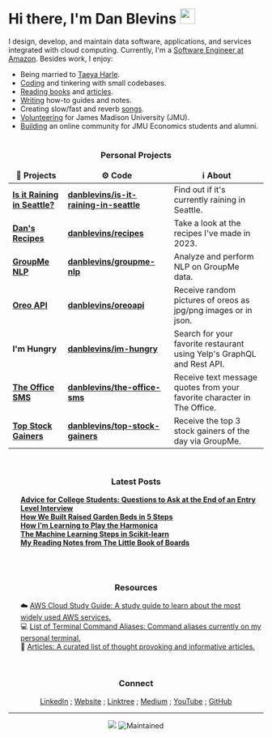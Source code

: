 <h1>Hi there, I'm Dan Blevins <img src="https://media.giphy.com/media/hvRJCLFzcasrR4ia7z/giphy.gif" width="30"/></h1>

<p>I design, develop, and maintain data software, applications, and services integrated with cloud computing. Currently, I'm a <a href="https://www.linkedin.com/in/dan-blevins/" target="_blank">Software Engineer at Amazon</a>. Besides work, I enjoy:</p>
<ul>
    <li>Being married to <a href="https://theharlegroup.com/" target="_blank">Taeya Harle</a>.</li>
    <li><a href="https://github.com/danblevins/" target="_blank">Coding</a> and tinkering with small codebases.</li>
    <li><a href="https://www.goodreads.com/review/list/73231520-dan?ref=nav_mybooks&shelf=read&view=covers" target="_blank">Reading books</a> and <a href="https://github.com/danblevins/articles/blob/main/README.md" target="_blank">articles</a>.</li>
    <li><a href="https://danblevins.medium.com/" target="_blank">Writing</a> how-to guides and notes.</li>
    <li>Creating slow/fast and reverb <a href="https://www.youtube.com/@danblevins" target="_blank">songs</a>.</li>
    <li><a href="https://www.alumni.jmu.edu/s/1591/18/interior.aspx?sid=1591&gid=3&pgid=5029" target="_blank">Volunteering</a> for James Madison University (JMU).</li>
    <li><a href="https://www.linkedin.com/groups/8402100/" target="_blank">Building</a> an online community for JMU Economics students and alumni.</li>
</ul>

<h1></h1>

<h3 align="center">Personal Projects</h3>
<table>
  <thead align="center">
    <tr border: none;>
      <td><b>🎁 Projects</b></td>
      <td><b>⚙️ Code</b></td>
      <td><b>ℹ️ About</b></td>
    </tr>
  </thead>
  <tbody>
    <tr>
      <td><a href="https://isitraininginseattle.surge.sh/"><b>Is it Raining in Seattle?</b></a></td>
      <td><a href="https://github.com/danblevins/is-it-raining-in-seattle"><b>danblevins/is-it-raining-in-seattle</b></a></td>
      <td>Find out if it's currently raining in Seattle.</td>
    </tr>
    <tr>
      <td><a href="https://dan-recipes.surge.sh/"><b>Dan's Recipes</b></a></td>
      <td><a href="https://github.com/danblevins/recipes"><b>danblevins/recipes</b></a></td>
      <td>Take a look at the recipes I've made in 2023.</td>
    </tr>
    <tr>
      <td><a href="https://groupme-nlp.surge.sh/"><b>GroupMe NLP</b></a></td>
      <td><a href="https://github.com/danblevins/groupme-nlp"><b>danblevins/groupme-nlp</b></a></td>
      <td>Analyze and perform NLP on GroupMe data.</td>
    </tr>
    <tr>
      <td><a href="https://oreo-api.surge.sh/"><b>Oreo API</b></td>
      <td><a href="https://github.com/danblevins/oreoapi"><b>danblevins/oreoapi</b></a></td>
      <td>Receive random pictures of oreos as jpg/png images or in json.</td>
    </tr>
    <tr>
      <td><b>I'm Hungry</b></td>
      <td><a href="https://github.com/danblevins/im-hungry"><b>danblevins/im-hungry</b></a></td>
      <td>Search for your favorite restaurant using Yelp's GraphQL and Rest API.</td>
    </tr>
    <tr>
      <td><a href="https://the-office-sms.surge.sh/"><b>The Office SMS</b></a></td>
      <td><a href="https://github.com/danblevins/the-office-sms"><b>danblevins/the-office-sms</b></a></td>
      <td>Receive text message quotes from your favorite character in The Office.</td>
    </tr>
    <tr>
      <td><a href="https://miro.medium.com/max/700/1*pH1QFCu0uOPIFWiooJDUCg.png"><b>Top Stock Gainers</b></a></td>
      <td><a href="https://github.com/danblevins/top-stock-gainers"><b>danblevins/top-stock-gainers</b></a></td>
      <td>Receive the top 3 stock gainers of the day via GroupMe.</td>
    </tr>
  </tbody>
</table>

<br>

<h3 align="center">Latest Posts</h3>
<ul>
    <a href="https://danblevins.medium.com/advice-for-college-students-questions-to-ask-at-the-end-of-an-entry-level-interview-d1eca7236c8c" target="_blank"><b>Advice for College Students: Questions to Ask at the End of an Entry Level Interview</b></a><br/>
    <a href="https://danblevins.medium.com/how-we-built-raised-garden-beds-in-5-steps-ae5e8c95ed57" target="_blank"><b>How We Built Raised Garden Beds in 5 Steps</b></a><br/>
    <a href="https://danblevins.medium.com/how-im-learning-to-play-the-harmonica-e30db3a2607e" target="_blank"><b>How I’m Learning to Play the Harmonica</b></a><br/>
    <a href="https://medium.com/@danblevins/the-machine-learning-pipeline-in-scikit-learn-2b2c18c94903" target="_blank"><b>The Machine Learning Steps in Scikit-learn</b></a><br/>
    <a href="https://danblevins.medium.com/my-reading-notes-from-the-little-book-of-boards-9303e5bf3b25" target="_blank"><b>My Reading Notes from The Little Book of Boards</b></a><br/>
</ul>

<br>
<h1></h1>

<h3 align="center">Resources</h3>
<ul>
  ☁️ <a href="https://github.com/danblevins/aws-cloud-study-guide/blob/main/README.md" target="_blank">AWS Cloud Study Guide: A study guide to learn about the most widely used AWS services.</b></a><br/>
  💻 <a href="https://github.com/danblevins/list-of-terminal-command-aliases/blob/main/README.md" target="_blank">List of Terminal Command Aliases: Command aliases currently on my personal terminal.</b></a><br/>
  📄 <a href="https://github.com/danblevins/articles/blob/main/README.md" target="_blank">Articles: A curated list of thought provoking and informative articles.</b></a><br/>
</ul>

<br>

<h3 align="center">Connect</h3>
<p align="center">
    <a href="https://www.linkedin.com/in/dan-blevins/" target="_blank">LinkedIn</a>
    ; <a href="https://meetdanblevins.web.app/" target="_blank">Website</a>
    ; <a href="https://linktr.ee/danblevins" target="_blank">Linktree</a>
    ; <a href="https://danblevins.medium.com/" target="_blank">Medium</a>
    ; <a href="https://www.youtube.com/@danblevins" target="_blank">YouTube</a>
    ; <a href="https://github.com/danblevins" target="_blank">GitHub</a>
</p>

------------
<p align="center">
    <img src="https://github.com/thmsgbrt/thmsgbrt/workflows/README%20build/badge.svg"/> 
    <img alt="Maintained" src="https://img.shields.io/badge/Maintained%3F-yes-green.svg"/>
</p> 
